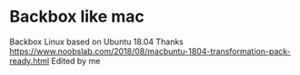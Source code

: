 # Backbox like mac
Backbox Linux based on Ubuntu 18.04
Thanks https://www.noobslab.com/2018/08/macbuntu-1804-transformation-pack-ready.html
Edited by me
